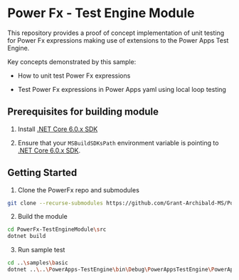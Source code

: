 # Power Fx - Test Engine Module

This repository provides a proof of concept implementation of unit testing for Power Fx expressions making use of extensions to the Power Apps Test Engine.

Key concepts demonstrated by this sample:

- How to unit test Power Fx expressions

- Test Power Fx expressions in Power Apps yaml using local loop testing

## Prerequisites for building module

1. Install [.NET Core 6.0.x SDK](https://dotnet.microsoft.com/en-us/download/dotnet/6.0)

2. Ensure that your `MSBuildSDKsPath` environment variable is pointing to [.NET Core 6.0.x SDK](https://dotnet.microsoft.com/en-us/download/dotnet/6.0).

## Getting Started

1. Clone the PowerFx repo and submodules

```bash
git clone --recurse-submodules https://github.com/Grant-Archibald-MS/PowerFx-TestEngineModule.git
```

2. Build the module

```bash
cd PowerFx-TestEngineModule\src
dotnet build
```

3. Run sample test

```bash
cd ..\samples\basic
dotnet ..\..\PowerApps-TestEngine\bin\Debug\PowerAppsTestEngine\PowerAppsTestEngine.dll -i testPlan.fx.yaml -t 00000000-0000-0000-0000-000000000000 -e 00000000-0000-0000-0000-000000000000 -p powerfx -u local
```
